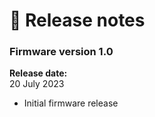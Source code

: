 # 🥳 Release notes

### Firmware version 1.0

**Release date:** \
20 July 2023

* Initial firmware release
